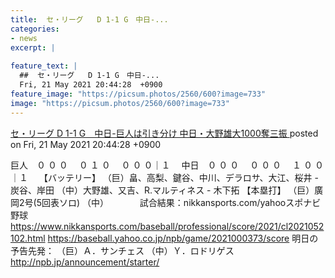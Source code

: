 ```yaml
---
title:  セ・リーグ   D 1-1 G　中日-...
categories:
- news
excerpt: |
  
feature_text: |
  ##  セ・リーグ   D 1-1 G　中日-...
  Fri, 21 May 2021 20:44:28  +0900
feature_image: "https://picsum.photos/2560/600?image=733"
image: "https://picsum.photos/2560/600?image=733"
---
```


[ セ・リーグ   D 1-1 G　中日-巨人は引き分け  中日・大野雄大1000奪三振  ](https://hayabusa9.5ch.net/test/read.cgi/mnewsplus/1621597468/)
posted on Fri, 21 May 2021 20:44:28  +0900

<!--more-->

巨人　０ ０ ０　 ０ １ ０　 ０ ０ ０｜１　 中日　０ ０ ０　 ０ ０ ０　 １ ０ ０｜１　 【バッテリー】 （巨）畠、高梨、鍵谷、中川、デラロサ、大江、桜井 - 炭谷、岸田 （中）大野雄、又吉、R.マルティネス - 木下拓 【本塁打】 （巨）廣岡2号(5回表ソロ) （中） 　　　 試合結果：nikkansports.com/yahooスポナビ野球 https://www.nikkansports.com/baseball/professional/score/2021/cl2021052102.html https://baseball.yahoo.co.jp/npb/game/2021000373/score 明日の予告先発： （巨）Ａ．サンチェス （中）Ｙ．ロドリゲス http://npb.jp/announcement/starter/
